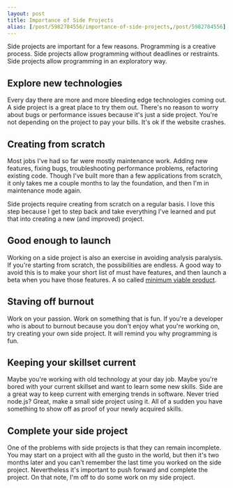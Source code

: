 ```yaml
---
layout: post
title: Importance of Side Projects
alias: [/post/5982784556/importance-of-side-projects,/post/5982784556]
---
```


Side projects are important for a few reasons. Programming is a creative process. Side projects allow programming without deadlines or restraints. Side projects allow programming in an exploratory way.

## Explore new technologies

Every day there are more and more bleeding edge technologies coming out. A side project is a great place to try them out. There's no reason to worry about bugs or performance issues because it's just a side project. You're not depending on the project to pay your bills. It's ok if the website crashes.

## Creating from scratch

Most jobs I've had so far were mostly maintenance work. Adding new features, fixing bugs, troubleshooting performance problems, refactoring existing code. Though I've built more than a few applications from scratch, it only takes me a couple months to lay the foundation, and then I'm in maintenance mode again.

Side projects require creating from scratch on a regular basis. I love this step because I get to step back and take everything I've learned and put that into creating a new (and improved) project.

## Good enough to launch

Working on a side project is also an exercise in avoiding analysis paralysis. If you're starting from scratch, the possibilities are endless. A good way to avoid this is to make your short list of must have features, and then launch a beta when you have those features. A so called [minimum viable product](http://en.wikipedia.org/wiki/Minimum_viable_product).

## Staving off burnout

Work on your passion. Work on something that is fun. If you're a developer who is about to burnout because you don't enjoy what you're working on, try creating your own side project. It will remind you why programming is fun.

## Keeping your skillset current

Maybe you're working with old technology at your day job. Maybe you're bored with your current skillset and want to learn some new skills. Side  are a great way to keep current with emerging trends in software. Never tried node.js? Great, make a small side project using it. All of a sudden you have something to show off as proof of your newly acquired skills.

## Complete your side project

One of the problems with side projects is that they can remain incomplete. You may start on a project with all the gusto in the world, but then it's two months later and you can't remember the last time you worked on the side project. Nevertheless it's important to push forward and complete the project. On that note, I'm off to do some work on my side project.
